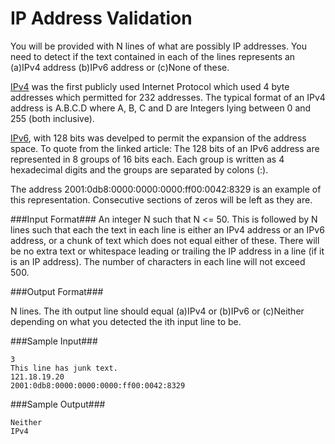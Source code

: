 IP Address Validation
=====================

You will be provided with N lines of what are possibly IP addresses. You need to detect if the text contained in each of the lines represents an (a)IPv4 address (b)IPv6 address or (c)None of these.

[IPv4](https://en.wikipedia.org/wiki/IPv4) was the first publicly used Internet Protocol which used 4 byte addresses which permitted for 232 addresses. The typical format of an IPv4 address is A.B.C.D where A, B, C and D are Integers lying between 0 and 255 (both inclusive).

[IPv6](https://en.wikipedia.org/wiki/IPv6), with 128 bits was develped to permit the expansion of the address space. To quote from the linked article: The 128 bits of an IPv6 address are represented in 8 groups of 16 bits each. Each group is written as 4 hexadecimal digits and the groups are separated by colons (:). 

The address 2001:0db8:0000:0000:0000:ff00:0042:8329 is an example of this representation. Consecutive sections of zeros will be left as they are.

###Input Format###
An integer N such that N <= 50. This is followed by N lines such that each the text in each line is either an IPv4 address or an IPv6 address, or a chunk of text which does not equal either of these. There will be no extra text or whitespace leading or trailing the IP address in a line (if it is an IP address). The number of characters in each line will not exceed 500.

###Output Format###

N lines.
The ith output line should equal (a)IPv4 or (b)IPv6 or (c)Neither depending on what you detected the ith input line to be.

###Sample Input###

```
3
This line has junk text.  
121.18.19.20  
2001:0db8:0000:0000:0000:ff00:0042:8329  
```

###Sample Output###
```
Neither    
IPv4  